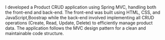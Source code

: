 I developed a Product CRUD application using Spring MVC, handling both the front-end and back-end. The
front-end was built using HTML, CSS, and JavaScript,Boostrap while the back-end involved implementing all
CRUD operations (Create, Read, Update, Delete) to efficiently manage product data. The application follows
the MVC design pattern for a clean and maintainable code structure.
